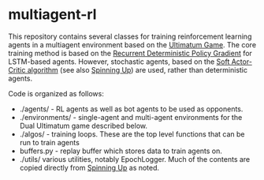 # multiagent-rl

This repository contains several classes for training reinforcement learning agents in a multiagent 
environment based on the [Ultimatum Game](https://en.wikipedia.org/wiki/Ultimatum_game). 
The core training method is based on the [Recurrent Deterministic Policy Gradient](https://arxiv.org/abs/1512.04455)
for LSTM-based agents. However, stochastic agents, based on the 
[Soft Actor-Critic algorithm](https://arxiv.org/abs/1801.01290) 
(see also [Spinning Up](https://spinningup.openai.com/en/latest/algorithms/sac.html#))
are used, rather than deterministic agents.

Code is organized as follows:
- ./agents/ - RL agents as well as bot agents to be used as opponents.
- ./environments/ - single-agent and multi-agent environments for the Dual Ultimatum game described below.
- ./algos/ - training loops. These are the top level functions that can be run to train agents
- buffers.py - replay buffer which stores data to train agents on.
- ./utils/ various utilities, notably EpochLogger. Much of the contents are copied directly from 
[Spinning Up](https://github.com/openai/spinningup/tree/master/spinup/utils) as noted.
